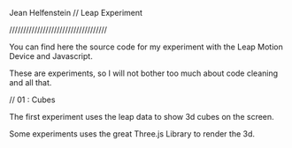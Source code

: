 Jean Helfenstein // Leap Experiment


///////////////////////////////////


You can find here the source code for my experiment with the Leap Motion Device and Javascript.

These are experiments, so I will not bother too much about code cleaning and all that.


// 01 : Cubes

The first experiment uses the leap data to show 3d cubes on the screen.



Some experiments uses the great Three.js Library to render the 3d.
